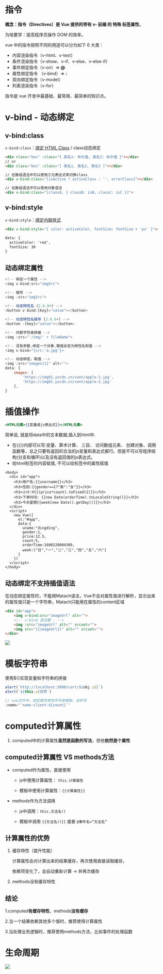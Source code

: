# 指令

**概念：**指令（Directives）是 Vue 提供的带有 **v- 前缀** 的 特殊 标签**属性**。

为啥要学：提高程序员操作 DOM 的效率。

vue 中的指令按照不同的用途可以分为如下 6 大类：

-  内容渲染指令（v-html、v-text）
-  条件渲染指令（v-show、v-if、v-else、v-else-if）
-  事件绑定指令（v-on）=> **@**
-  属性绑定指令 （v-bind）=> **:**
-  双向绑定指令（v-model）
-  列表渲染指令（v-for）

指令是 vue 开发中最基础、最常用、最简单的知识点。



# v-bind - 动态绑定

## v-bind:class

`v-bind:class`：[绑定 HTML Class](https://v2.cn.vuejs.org/v2/guide/class-and-style.html#绑定-HTML-Class) / class动态绑定 

```html
<div class="box" :class="{ 类名1: 布尔值, 类名2: 布尔值 }"></div>
// or
<div class="box" :class="[ 类名1, 类名2, 类名3 ]"></div>
```

```html
// 在数组语法中可以使用三元表达式来切换class
<div v-bind:class="[isActive ? activeClass : '', errorClass]"></div>

// 在数组语法中可以使用对象语法
<div v-bind:class="[classA, { classB: isB, classC: isC }]">
```



## v-bind:style

`v-bind:style`：[绑定内联样式](https://v2.cn.vuejs.org/v2/guide/class-and-style.html#绑定内联样式)

```html
<div v-bind:style="{ color: activeColor, fontSize: fontSize + 'px' }"></div>

data: {
  activeColor: 'red',
  fontSize: 30
}
```



## 动态绑定属性

```js
<!-- 绑定一个属性 -->
<img v-bind:src="imgSrc">

<!-- 缩写 -->
<img :src="imgSrc">
    
<!-- 动态特性名 (2.6.0+) -->
<button v-bind:[key]="value"></button>

<!-- 动态特性名缩写 (2.6.0+) -->
<button :[key]="value"></button>

<!-- 内联字符串拼接 -->
<img :src="'/img/' + fileName">

<!-- 没有参数,绑定一个对象,键值会变为特性名和值 -->
<img v-bind="{src:'a.jpg'}>

<!-- 动态绑定，取值 -->
<img :src="images[1]" alt="">
data: {
 	images: [
        'https://img01.yzcdn.cn/vant/apple-1.jpg',
        'https://img01.yzcdn.cn/vant/apple-2.jpg'
    ],   
}
```



# 插值操作 

```handlebars
<HTML元素>{{变量或js表达式}}</HTML元素>
```

简单说, 就是将data中的文本数据,插入到html中.

- 在{{}}内部可以写:变量、算术计算、 三目、 访问数组元素、 创建对象、调用函数等，总之只要有返回的合法的js变量和表达式都行。但是不可以写程序结构(分支和循环)以及没有返回值的js表达式。
- 给html标签的内容赋值, 不可以给标签中的属性赋值

```vue
<body>
  <div id="app">
    <h3>用户名:{{username}}</h3>
    <h3>性别:{{gender==1?"男":"女"}}</h3>
    <h3>小计:¥{{(price*count).toFixed(2)}}</h3>
    <h3>下单时间: {{new Date(orderTime).toLocaleString()}}</h3>
    <h3>今天星期{{week[new Date().getDay()]}}</h3>
  </div>
  <script>
    new Vue({
      el:"#app",
      data:{
        uname:"dingding",
        gender:1,
        price:12.5,
        count:5,
        orderTime:1600228004389,
        week:["日","一","二","三","四","五","六"]
      }
    })
  </script>
</body>
```



## 动态绑定不支持插值语法

在动态绑定属性时，不能用Matach语法，Vue不会对属性值进行解析，显示出来的属性值只是一个字符串，Matach只能用在属性的content区域

```html
<div id="app">
    <img v-bind:src="imageUrl" alt="">
    <!-- v-bind 语法糖 : -->
    <img :src="imageUrl" alt="" srcset="">
    <img src="{{imageUrl}}" alt="" srcset="">
</div>
```

![](/AllFiles/Vue/Vue2/03-Vue杂七杂八/混乱回忆/images/动态绑定不支持插值语法.png)



# 模板字符串

使用${}实现变量和字符串的拼接

```js
alert(`http://localhost:3000/cart/${obj.id}`)
alert(`${this.a}世界`)

// vue文件中，绑定属性使用字符串模板，这样写
:name="`name-client-${count}`"
```



# computed计算属性

1. computed中的计算属性**虽然是函数的写法**，但他**依然是个属性**



## computed计算属性 VS methods方法

* computed作为属性，直接使用

    - js中使用计算属性： `this.计算属性`

    - 模板中使用计算属性：`{{计算属性}}`

* methods作为方法调用

    - js中调用：`this.方法名()`

    - 模板中调用 `{{方法名()}}`  或者 `@事件名=“方法名”`



## 计算属性的优势

1. 缓存特性（提升性能）

    计算属性会对计算出来的结果缓存，再次使用直接读取缓存，

    依赖项变化了，会自动重新计算 → 并再次缓存

2. methods没有缓存特性



## 结论

1.computed**有缓存特性**，methods**没有缓存**

2.当一个结果依赖其他多个值时，推荐使用计算属性

3.当处理业务逻辑时，推荐使用methods方法，比如事件的处理函数





# 生命周期

![](/AllFiles/Vue/Vue2/03-Vue杂七杂八/混乱回忆/images/生命周期.png)











